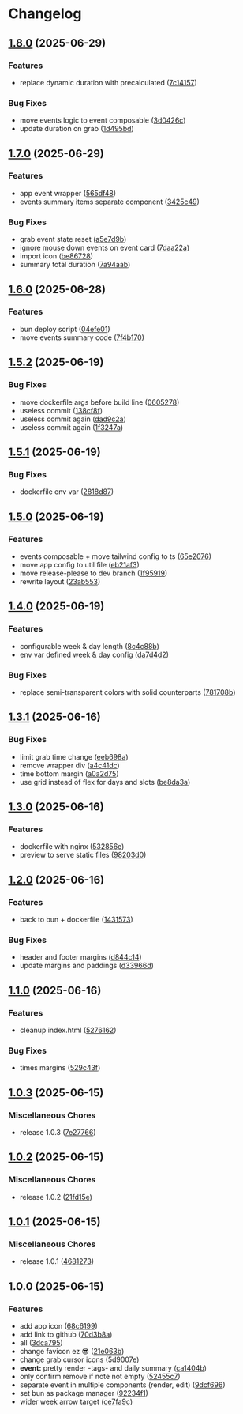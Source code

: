 # Changelog

## [1.8.0](https://github.com/meeehdi-dev/tt/compare/v1.7.0...v1.8.0) (2025-06-29)


### Features

* replace dynamic duration with precalculated ([7c14157](https://github.com/meeehdi-dev/tt/commit/7c141572225e74e3b6ae0aefe00d9409c8803e5b))


### Bug Fixes

* move events logic to event composable ([3d0426c](https://github.com/meeehdi-dev/tt/commit/3d0426ccb1cafed1e5156ec6f3134d0b4ab99a1e))
* update duration on grab ([1d495bd](https://github.com/meeehdi-dev/tt/commit/1d495bde272a96d0c629564d3bb7e4946c04eb54))

## [1.7.0](https://github.com/meeehdi-dev/tt/compare/v1.6.0...v1.7.0) (2025-06-29)


### Features

* app event wrapper ([565df48](https://github.com/meeehdi-dev/tt/commit/565df4822e878052c54a80c87dc94f2278e2ed85))
* events summary items separate component ([3425c49](https://github.com/meeehdi-dev/tt/commit/3425c4908a71785903922e605ba62a9637190fa5))


### Bug Fixes

* grab event state reset ([a5e7d9b](https://github.com/meeehdi-dev/tt/commit/a5e7d9b6f92e8632cc5ad525402598b62fac54d3))
* ignore mouse down events on event card ([7daa22a](https://github.com/meeehdi-dev/tt/commit/7daa22a7ee51ad631f07fd70afaeb72675566752))
* import icon ([be86728](https://github.com/meeehdi-dev/tt/commit/be867280273264c9fef096ac1bc6ec75f6f2ab38))
* summary total duration ([7a94aab](https://github.com/meeehdi-dev/tt/commit/7a94aabffeff50c33ebbd615da6150b01b8e2526))

## [1.6.0](https://github.com/meeehdi-dev/tt/compare/v1.5.2...v1.6.0) (2025-06-28)


### Features

* bun deploy script ([04efe01](https://github.com/meeehdi-dev/tt/commit/04efe018881e073127585e6df0c967e0adb1c12e))
* move events summary code ([7f4b170](https://github.com/meeehdi-dev/tt/commit/7f4b170ae38d79271f3824f838346115d177d7e0))

## [1.5.2](https://github.com/meeehdi-dev/tt/compare/v1.5.1...v1.5.2) (2025-06-19)


### Bug Fixes

* move dockerfile args before build line ([0605278](https://github.com/meeehdi-dev/tt/commit/06052782608312654237ce2abcefae9bd7c36083))
* useless commit ([138cf8f](https://github.com/meeehdi-dev/tt/commit/138cf8fcea56e7c19abbf07dd6c264f7adbaff9a))
* useless commit again ([dad9c2a](https://github.com/meeehdi-dev/tt/commit/dad9c2ae8ab53ee8cd8a31eb693533a590c173d5))
* useless commit again ([1f3247a](https://github.com/meeehdi-dev/tt/commit/1f3247ab04fae44db30eda011075f2eddb976be6))

## [1.5.1](https://github.com/meeehdi-dev/tt/compare/v1.5.0...v1.5.1) (2025-06-19)


### Bug Fixes

* dockerfile env var ([2818d87](https://github.com/meeehdi-dev/tt/commit/2818d87c6c8349afde2bcb2dc78c32cc3cd2122a))

## [1.5.0](https://github.com/meeehdi-dev/tt/compare/v1.4.0...v1.5.0) (2025-06-19)


### Features

* events composable + move tailwind config to ts ([65e2076](https://github.com/meeehdi-dev/tt/commit/65e20766c0aa158a9ed5331769c9a8b4e7209e26))
* move app config to util file ([eb21af3](https://github.com/meeehdi-dev/tt/commit/eb21af382f269e3f6153b910670d5521818f57ca))
* move release-please to dev branch ([1f95919](https://github.com/meeehdi-dev/tt/commit/1f959196661e5e2f5bde347b9f8d0f366f43d249))
* rewrite layout ([23ab553](https://github.com/meeehdi-dev/tt/commit/23ab55374b479fb07a465a525ad0bda1b095bd0b))

## [1.4.0](https://github.com/meeehdi-dev/tt/compare/v1.3.1...v1.4.0) (2025-06-19)


### Features

* configurable week & day length ([8c4c88b](https://github.com/meeehdi-dev/tt/commit/8c4c88bad85b6d70e8fb739414ca3dd1aaaa71c8))
* env var defined week & day config ([da7d4d2](https://github.com/meeehdi-dev/tt/commit/da7d4d2e8e9825bb52e1beb96b17d072d0b2bce2))


### Bug Fixes

* replace semi-transparent colors with solid counterparts ([781708b](https://github.com/meeehdi-dev/tt/commit/781708bd1cb6a3a459111952c20b398aa7e2bcc9))

## [1.3.1](https://github.com/meeehdi-dev/tt/compare/v1.3.0...v1.3.1) (2025-06-16)


### Bug Fixes

* limit grab time change ([eeb698a](https://github.com/meeehdi-dev/tt/commit/eeb698af1922de23e18c98c56aa842386d139e0c))
* remove wrapper div ([a4c41dc](https://github.com/meeehdi-dev/tt/commit/a4c41dc9f9c3f8de86823689c77926aea04128db))
* time bottom margin ([a0a2d75](https://github.com/meeehdi-dev/tt/commit/a0a2d7516f5d4356e3f3ea748f985351be13e068))
* use grid instead of flex for days and slots ([be8da3a](https://github.com/meeehdi-dev/tt/commit/be8da3ab6a99a836ebfbaa06641b9de3016ee52a))

## [1.3.0](https://github.com/meeehdi-dev/tt/compare/v1.2.0...v1.3.0) (2025-06-16)


### Features

* dockerfile with nginx ([532856e](https://github.com/meeehdi-dev/tt/commit/532856eaecd0ddb6b3b5f9625157267df0e45b9b))
* preview to serve static files ([98203d0](https://github.com/meeehdi-dev/tt/commit/98203d07f1de0b7c9df64c592931f5d4c682292f))

## [1.2.0](https://github.com/meeehdi-dev/tt/compare/v1.1.0...v1.2.0) (2025-06-16)


### Features

* back to bun + dockerfile ([1431573](https://github.com/meeehdi-dev/tt/commit/1431573418e59ddca6e6b2c28cc813cd1a0b91f4))


### Bug Fixes

* header and footer margins ([d844c14](https://github.com/meeehdi-dev/tt/commit/d844c149a8db63abfc6e16e8a116b76f718acf8b))
* update margins and paddings ([d33966d](https://github.com/meeehdi-dev/tt/commit/d33966d8d17008a392cd766682270516e0cffa44))

## [1.1.0](https://github.com/meeehdi-dev/tt/compare/v1.0.3...v1.1.0) (2025-06-16)


### Features

* cleanup index.html ([5276162](https://github.com/meeehdi-dev/tt/commit/527616280530605bb5f0fc7df3faf407898bc587))


### Bug Fixes

* times margins ([529c43f](https://github.com/meeehdi-dev/tt/commit/529c43f3ef1766d1fd7d8bcf603d817933c99279))

## [1.0.3](https://github.com/meeehdi-dev/tt/compare/v1.0.2...v1.0.3) (2025-06-15)


### Miscellaneous Chores

* release 1.0.3 ([7e27766](https://github.com/meeehdi-dev/tt/commit/7e27766e914f368c7234127d9cad29a3da7c7548))

## [1.0.2](https://github.com/meeehdi-dev/tt/compare/v1.0.1...v1.0.2) (2025-06-15)


### Miscellaneous Chores

* release 1.0.2 ([21fd15e](https://github.com/meeehdi-dev/tt/commit/21fd15ead121849262b7d467caf4cfaa01bcbd3b))

## [1.0.1](https://github.com/meeehdi-dev/tt/compare/v1.0.0...v1.0.1) (2025-06-15)


### Miscellaneous Chores

* release 1.0.1 ([4681273](https://github.com/meeehdi-dev/tt/commit/4681273ca77b0a2adef99ff9dbedee16e4a5f61a))

## 1.0.0 (2025-06-15)


### Features

* add app icon ([68c6199](https://github.com/meeehdi-dev/tt/commit/68c61997a48c1aa37daf78a15665f4b78882a642))
* add link to github ([70d3b8a](https://github.com/meeehdi-dev/tt/commit/70d3b8ab2e35bcbccc809e7606b3fc63c1817c3d))
* all ([3dca795](https://github.com/meeehdi-dev/tt/commit/3dca7956ba50989118d7b409a4473b1bd813b1ba))
* change favicon ez :sunglasses: ([21e063b](https://github.com/meeehdi-dev/tt/commit/21e063b5c735a8b9eea7f5ea66d7bee520b22364))
* change grab cursor icons ([5d9007e](https://github.com/meeehdi-dev/tt/commit/5d9007eb66e515bcc3788212f091f40da366fd60))
* **event:** pretty render -tags- and daily summary ([ca1404b](https://github.com/meeehdi-dev/tt/commit/ca1404b7c3dc03fc3c50434f5b546503f62d669d))
* only confirm remove if note not empty ([52455c7](https://github.com/meeehdi-dev/tt/commit/52455c7b12a34c1762e24a4e9334996d635a484b))
* separate event in multiple components (render, edit) ([9dcf696](https://github.com/meeehdi-dev/tt/commit/9dcf696f0a4a86093ba3ce412ef5a7d36e070865))
* set bun as package manager ([92234f1](https://github.com/meeehdi-dev/tt/commit/92234f16fdc22119247e6965547beb4fd3da7f7b))
* wider week arrow target ([ce7fa9c](https://github.com/meeehdi-dev/tt/commit/ce7fa9c17c2c9e7a79636455c4be4ee2580069a3))

